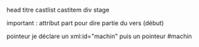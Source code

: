 head titre
    castlist
        castitem
    div
        stage
    


important : attribut part pour dire partie du vers (début)

pointeur
je déclare un xml:id="machin"
puis un pointeur #machin
